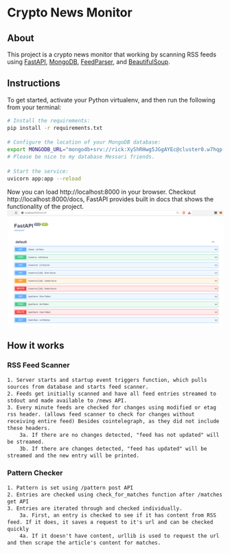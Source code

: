 # Crypto News Monitor

## About

This project is a crypto news monitor that working by scanning RSS feeds using [FastAPI](https://fastapi.tiangolo.com/), [MongoDB](https://developer.mongodb.com/), [FeedParser](https://feedparser.readthedocs.io/en/latest/index.html), and [BeautifulSoup](https://beautiful-soup-4.readthedocs.io/en/latest/#). 


## Instructions
 To get started, activate your Python virtualenv, and then run the following from your terminal:

```bash
# Install the requirements:
pip install -r requirements.txt

# Configure the location of your MongoDB database:
export MONGODB_URL="mongodb+srv://rick:XyShRHwg5JGgAYEc@cluster0.w7hqp.mongodb.net/?retryWrites=true&w=majority"
# Please be nice to my database Messari friends.

# Start the service:
uvicorn app:app --reload
```

Now you can load http://localhost:8000 in your browser.
Checkout http://localhost:8000/docs, FastAPI provides built in docs that shows the functionality of the project.
![FastAPI_docs.png](FastAPI_docs.png)



## How it works
### RSS Feed Scanner
    1. Server starts and startup event triggers function, which pulls sources from database and starts feed scanner.
    2. Feeds get initially scanned and have all feed entries streamed to stdout and made available to /news API.
    3. Every minute feeds are checked for changes using modified or etag rss header. (allows feed scanner to check for changes without receiving entire feed) Besides cointelegraph, as they did not include these headers.
        3a. If there are no changes detected, "feed has not updated" will be streamed.
        3b. If there are changes detected, "feed has updated" will be streamed and the new entry will be printed.

### Pattern Checker
    1. Pattern is set using /pattern post API
    2. Entries are checked using check_for_matches function after /matches get API
    3. Entries are iterated through and checked individually.
        3a. First, an entry is checked to see if it has content from RSS feed. If it does, it saves a request to it's url and can be checked quickly
        4a. If it doesn't have content, urllib is used to request the url and then scrape the article's content for matches.